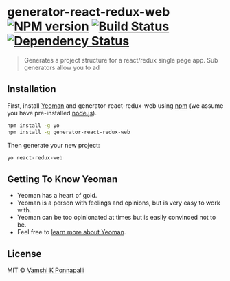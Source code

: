 # generator-react-redux-web [![NPM version][npm-image]][npm-url] [![Build Status][travis-image]][travis-url] [![Dependency Status][daviddm-image]][daviddm-url]
> Generates a project structure for a react/redux single page app. Sub generators allow you to ad

## Installation

First, install [Yeoman](http://yeoman.io) and generator-react-redux-web using [npm](https://www.npmjs.com/) (we assume you have pre-installed [node.js](https://nodejs.org/)).

```bash
npm install -g yo
npm install -g generator-react-redux-web
```

Then generate your new project:

```bash
yo react-redux-web
```

## Getting To Know Yeoman

 * Yeoman has a heart of gold.
 * Yeoman is a person with feelings and opinions, but is very easy to work with.
 * Yeoman can be too opinionated at times but is easily convinced not to be.
 * Feel free to [learn more about Yeoman](http://yeoman.io/).

## License

MIT © [Vamshi K Ponnapalli]()


[npm-image]: https://badge.fury.io/js/generator-react-redux-web.svg
[npm-url]: https://npmjs.org/package/generator-react-redux-web
[travis-image]: https://travis-ci.org/vamship/generator-react-redux-web.svg?branch=master
[travis-url]: https://travis-ci.org/vamship/generator-react-redux-web
[daviddm-image]: https://david-dm.org/vamship/generator-react-redux-web.svg?theme=shields.io
[daviddm-url]: https://david-dm.org/vamship/generator-react-redux-web
